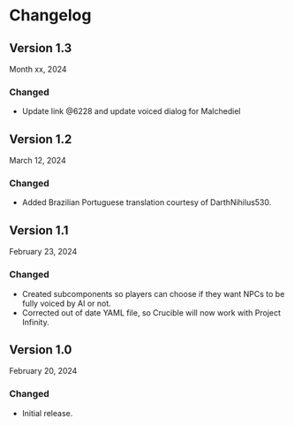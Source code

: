 # Changelog

## Version 1.3

Month xx, 2024

### Changed

- Update link @6228 and update voiced dialog for Malchediel

## Version 1.2

March 12, 2024

### Changed

- Added Brazilian Portuguese translation courtesy of DarthNihilus530.

## Version 1.1

February 23, 2024

### Changed

- Created subcomponents so players can choose if they want NPCs to be fully voiced by AI or not.
- Corrected out of date YAML file, so Crucible will now work with Project Infinity.

## Version 1.0

February 20, 2024

### Changed

- Initial release.